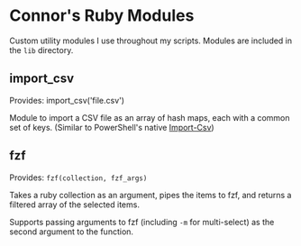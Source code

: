 # Connor's Ruby Modules

Custom utility modules I use throughout my scripts. Modules are included in the `lib` directory.

## import_csv
Provides: import_csv('file.csv')

Module to import a CSV file as an array of hash maps, each with a common set of keys. (Similar to PowerShell's native [Import-Csv](https://learn.microsoft.com/en-us/powershell/module/microsoft.powershell.utility/import-csv?view=powershell-7.5))

## fzf
Provides: `fzf(collection, fzf_args)`

Takes a ruby collection as an argument, pipes the items to fzf, and returns a filtered array of the selected items. 

Supports passing arguments to fzf (including `-m` for multi-select) as the second argument to the function.
